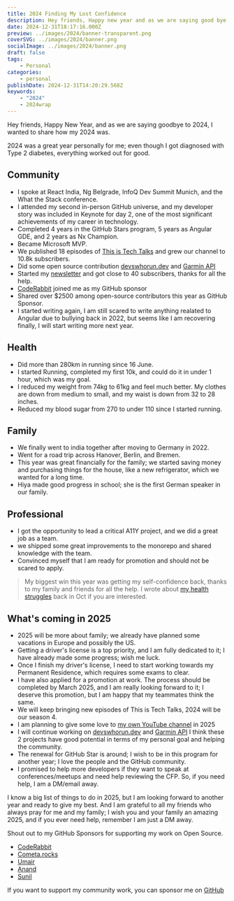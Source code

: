 ```yaml
---
title: 2024 Finding My Lost Confidence
description: Hey friends, Happy new year and as we are saying good bye to 2024 I wanted to share how my 2024 was.
date: 2024-12-31T18:17:16.000Z
preview: ../images/2024/banner-transparent.png
coverSVG: ../images/2024/banner.png
socialImage: ../images/2024/banner.png
draft: false
tags:
    - Personal
categories:
    - personal
publishDate: 2024-12-31T14:20:29.568Z
keywords:
    - "2024"
    - 2024wrap
---
```


Hey friends, Happy New Year, and as we are saying goodbye to 2024, I wanted to share how my 2024 was.


2024 was a great year personally for me; even though I got diagnosed with Type 2 diabetes, everything worked out for good.

## Community

- I spoke at React India, Ng Belgrade, InfoQ Dev Summit Munich, and the What the Stack conference.
- I attended my second in-person GitHub universe, and my developer story was included in Keynote for day 2, one of the most significant achievements of my career in technology.
- Completed 4 years in the GitHub Stars program, 5 years as Angular GDE, and 2 years as Nx Champion.
- Became Microsoft MVP.
- We published 18 episodes of [This is Tech Talks](https://www.youtube.com/c/ThisisTechTalks) and grew our channel to 10.8k subscribers.
- Did some open source contribution [devswhorun.dev](https://devswhorun.dev/) and [Garmin API](https://github.com/santoshyadavdev/garmin-api)
- Started my [newsletter](https://santoshyadavdev.substack.com/) and got close to 40 subscribers, thanks for all the help.
- [CodeRabbit](https://www.coderabbit.ai/) joined me as my GitHub sponsor
- Shared over $2500 among open-source contributors this year as GitHub Sponsor.  
- I started writing again, I am still scared to write anything realated to Angular due to bullying back in 2022, but seems like I am recovering finally, I will start writing more next year.

## Health

- Did more than 280km in running since 16 June.
- I started Running, completed my first 10k, and could do it in under 1 hour, which was my goal.
- I reduced my weight from 74kg to 61kg and feel much better. My clothes are down from medium to small, and my waist is down from 32 to 28 inches.
- Reduced my blood sugar from 270 to under 110 since I started running.

## Family

- We finally went to india together after moving to Germany in 2022.
- Went for a road trip across Hanover, Berlin, and Bremen.
- This year was great financially for the family; we started saving money and purchasing things for the house, like a new refrigerator, which we wanted for a long time.
- Hiya made good progress in school; she is the first German speaker in our family.

## Professional

- I got the opportunity to lead a critical A11Y project, and we did a great job as a team.
- we shipped some great improvements to the monorepo and shared knowledge with the team.
- Convinced myself that I am ready for promotion and should not be scared to apply.


> My biggest win this year was getting my self-confidence back, thanks to my family and friends for all the help. 
> I wrote about [my health struggles](https://www.santoshyadav.dev/blog/2024-09-29-fighting-the-invisible-battle-my-story-of-health-struggles/) back in Oct if you are interested.


## What's coming in 2025

- 2025 will be more about family; we already have planned some vacations in Europe and possibly the US.
- Getting a driver's license is a top priority, and I am fully dedicated to it; I have already made some progress; wish me luck.
- Once I finish my driver's license, I need to start working towards my Permanent Residence, which requires some exams to clear.
- I have also applied for a promotion at work. The process should be completed by March 2025, and I am really looking forward to it; I deserve this promotion, but I am happy that my teammates think the same.
- We will keep bringing new episodes of This is Tech Talks, 2024 will be our season 4.
- I am planning to give some love to [my own YouTube channel](https://www.youtube.com/@TechTalksWithSantosh) in 2025 
- I will continue working on [devswhorun.dev](https://devswhorun.dev/) and [Garmin API](https://github.com/santoshyadavdev/garmin-api) I think these 2 projects have good potential in terms of my personal goal and helping the community.
- The renewal for GitHub Star is around; I wish to be in this program for another year; I love the people and the GitHub community.
- I promised to help more developers if they want to speak at conferences/meetups and need help reviewing the CFP. So, if you need help, I am a DM/email away.


I know a big list of things to do in 2025, but I am looking forward to another year and ready to give my best. And I am grateful to all my friends who always pray for me and my family; I wish you and your family an amazing 2025, and if you ever need help, remember I am just a DM away.

Shout out to my GitHub Sponsors for supporting my work on Open Source.

- [CodeRabbit](https://www.coderabbit.ai/)
- [Cometa.rocks](https://github.com/cometa-rocks/)
- [Umair](https://twitter.com/_UmairHafeez_)
- [Anand](https://twitter.com/AnandChowdhary)
- [Sunil](https://twitter.com/sunil_designer)

If you want to support my community work, you can sponsor me on [GitHub](https://github.com/sponsors/santoshyadavdev)